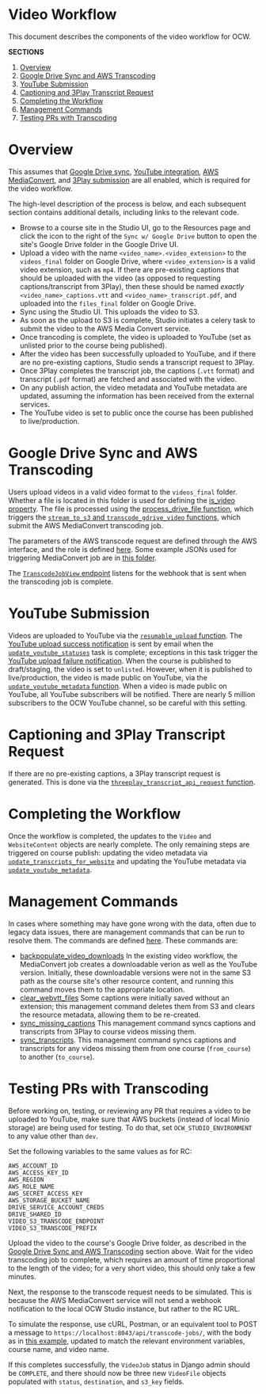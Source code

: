 # Video Workflow

This document describes the components of the video workflow for OCW.

**SECTIONS**

1. [Overview](#overview)
1. [Google Drive Sync and AWS Transcoding](#google-drive-sync-and-aws-transcoding)
1. [YouTube Submission](#youtube-submission)
1. [Captioning and 3Play Transcript Request](#captioning-and-3play-transcript-request)
1. [Completing the Workflow](#completing-the-workflow)
1. [Management Commands](#management-commands)
1. [Testing PRs with Transcoding](#testing-prs-with-transcoding)

# Overview

This assumes that [Google Drive sync](/README.md#enabling-google-drive-integration), [YouTube integration](/README.md#enabling-youtube-integration), [AWS MediaConvert](/README.md#enabling-aws-transcoding), and [3Play submission](/README.md#enabling-3play-integration) are all enabled, which is required for the video workflow.

The high-level description of the process is below, and each subsequent section contains additional details, including links to the relevant code.

- Browse to a course site in the Studio UI, go to the Resources page and click the icon to the right of the `Sync w/ Google Drive` button to open the site's Google Drive folder in the Google Drive UI.
- Upload a video with the name `<video_name>.<video_extension>` to the `videos_final` folder on Google Drive, where `<video_extension>` is a valid video extension, such as `mp4`. If there are pre-existing captions that should be uploaded with the video (as opposed to requesting captions/transcript from 3Play), then these should be named _exactly_ `<video_name>_captions.vtt` and `<video_name>_transcript.pdf`, and uploaded into the `files_final` folder on Google Drive.
- Sync using the Studio UI. This uploads the video to S3.
- As soon as the upload to S3 is complete, Studio initiates a celery task to submit the video to the AWS Media Convert service.
- Once trancoding is complete, the video is uploaded to YouTube (set as unlisted prior to the course being published).
- After the video has been successfully uploaded to YouTube, and if there are no pre-existing captions, Studio sends a transcript request to 3Play.
- Once 3Play completes the transcript job, the captions (`.vtt` format) and transcript (`.pdf` format) are fetched and associated with the video.
- On any publish action, the video metadata and YouTube metadata are updated, assuming the information has been received from the external services.
- The YouTube video is set to public once the course has been published to live/production.

# Google Drive Sync and AWS Transcoding

Users upload videos in a valid video format to the `videos_final` folder. Whether a file is located in this folder is used for defining the [is_video property](/gdrive_sync/models.py). The file is processed using the [process_drive_file function](/gdrive_sync/tasks.py), which triggers the [`stream_to_s3` and `transcode_gdrive_video` functions](/gdrive_sync/api.py), which submit the AWS MediaConvert transcoding job.

The parameters of the AWS transcode request are defined through the AWS interface, and the role is defined [here](https://github.com/mitodl/ol-infrastructure/blob/main/src/ol_infrastructure/applications/ocw_studio/__main__.py). Some example JSONs used for triggering MediaConvert job are in [this folder](/test_videos_webhook/).

The [`TranscodeJobView` endpoint](/videos/views.py) listens for the webhook that is sent when the transcoding job is complete.

# YouTube Submission

Videos are uploaded to YouTube via the [`resumable_upload` function](/videos/youtube.py). The [YouTube upload success notification](/videos/templates/mail/youtube_upload_success/body.html) is sent by email when the [`update_youtube_statuses`](/videos/tasks.py) task is complete; exceptions in this task trigger the [YouTube upload failure notification](/videos/templates/mail/youtube_upload_failure/body.html). When the course is published to draft/staging, the video is set to `unlisted`. However, when it is published to live/production, the video is made public on YouTube, via the [`update_youtube_metadata` function](/videos/youtube.py). When a video is made public on YouTube, all YouTube subscribers will be notified. There are nearly 5 million subscribers to the OCW YouTube channel, so be careful with this setting.

# Captioning and 3Play Transcript Request

If there are no pre-existing captions, a 3Play transcript request is generated. This is done via the [`threeplay_transcript_api_request` function](/videos/threeplay_api.py).

# Completing the Workflow

Once the workflow is completed, the updates to the `Video` and `WebsiteContent` objects are nearly complete. The only remaining steps are triggered on course publish: updating the video metadata via [`update_transcripts_for_website`](/videos/tasks.py) and updating the YouTube metadata via [`update_youtube_metadata`](/videos/youtube.py).

# Management Commands

In cases where something may have gone wrong with the data, often due to legacy data issues, there are management commands that can be run to resolve them. The commands are defined [here](/videos/management/commands/). These commands are:

- [backpopulate_video_downloads](/videos/management/commands/backpopulate_video_downloads.py) In the existing video workflow, the MediaConvert job creates a downloadable verion as well as the YouTube version. Initially, these downloadable versions were not in the same S3 path as the course site's other resource content, and running this command moves them to the appropriate location.
- [clear_webvtt_files](/videos/management/commands/clear_webvtt_files.py) Some captions were initially saved without an extension; this management command deletes them from S3 and clears the resource metadata, allowing them to be re-created.
- [sync_missing_captions](/videos/management/commands/sync_missing_captions.py) This management command syncs captions and transcripts from 3Play to course videos missing them.
- [sync_transcripts](/videos/management/commands/sync_transcripts.py). This management command syncs captions and transcripts for any videos missing them from one course (`from_course`) to another (`to_course`).

# Testing PRs with Transcoding

Before working on, testing, or reviewing any PR that requires a video to be uploaded to YouTube, make sure that AWS buckets (instead of local Minio storage) are being used for testing. To do that, set `OCW_STUDIO_ENVIRONMENT` to any value other than `dev`.

Set the following variables to the same values as for RC:

```
AWS_ACCOUNT_ID
AWS_ACCESS_KEY_ID
AWS_REGION
AWS_ROLE_NAME
AWS_SECRET_ACCESS_KEY
AWS_STORAGE_BUCKET_NAME
DRIVE_SERVICE_ACCOUNT_CREDS
DRIVE_SHARED_ID
VIDEO_S3_TRANSCODE_ENDPOINT
VIDEO_S3_TRANSCODE_PREFIX
```

Upload the video to the course's Google Drive folder, as described in the [Google Drive Sync and AWS Transcoding](#google-drive-sync-and-aws-transcoding) section above. Wait for the video transcoding job to complete, which requires an amount of time proportional to the length of the video; for a very short video, this should only take a few minutes.

Next, the response to the transcode request needs to be simulated. This is because the AWS MediaConvert service will not send a webhook notification to the local OCW Studio instance, but rather to the RC URL.

To simulate the response, use cURL, Postman, or an equivalent tool to POST a message to `https://localhost:8043/api/transcode-jobs/`, with the body as in [this example](/test_videos_webhook/cloudwatch_sns_complete.json), updated to match the relevant environment variables, course name, and video name.

If this completes successfully, the `VideoJob` status in Django admin should be `COMPLETE`, and there should now be three new `VideoFile` objects populated with `status`, `destination`, and `s3_key` fields.

